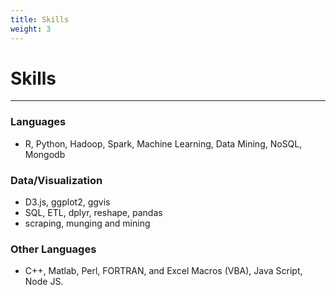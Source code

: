 ```yaml
---
title: Skills
weight: 3
---
```


# Skills

------

### Languages
-   R, Python, Hadoop, Spark, Machine Learning, Data Mining, NoSQL, Mongodb  

### Data/Visualization
-   D3.js, ggplot2, ggvis
-   SQL, ETL, dplyr, reshape, pandas
-   scraping, munging and mining

### Other Languages
-   C++, Matlab, Perl, FORTRAN, and Excel Macros (VBA), Java Script, Node JS.

